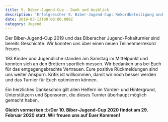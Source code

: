 ```yaml
---
title: 9. Biber-Jugend-Cup - Dank und Ausblick
description: 'Erfolgreicher 9. Biber-Jugend-Cup: Rekordbeteiligung und herzlicher Dank an Helfer und Sponsoren – Vorfreude auf die 10. Ausgabe im Jahr 2020.'
date: 2019-03-13T00:00:00.000Z
category: Jugend
---
```


Der Biber-Jugend-Cup 2019 und das Biberacher Jugend-Pokalturnier sind bereits Geschichte. Wir konnten uns über einen neuen Teilnehmerrekord freuen.

193 Kinder und Jugendliche standen am Samstag im Mittelpunkt und konnten sich an den Brettern sportlich messen. Wir bedanken uns bei Euch für das entgegengebrachte Vertrauen. Eure positive Rückmeldungen sind uns weiter Ansporn. Kritik ist willkommen, damit wir noch besser werden und das Turnier für Euch optimieren können.

Ein herzliches Dankeschön gilt allen Helfern im Vorder- und Hintergrund, Unterstützern und Sponsoren, die dieses Turnier überhaupt möglich gemacht haben.

**Gleich vormerken:**:br**Der 10. Biber-Jugend-Cup 2020 findet am 29. Februar 2020 statt. Wir freuen uns auf Euer Kommen!**
